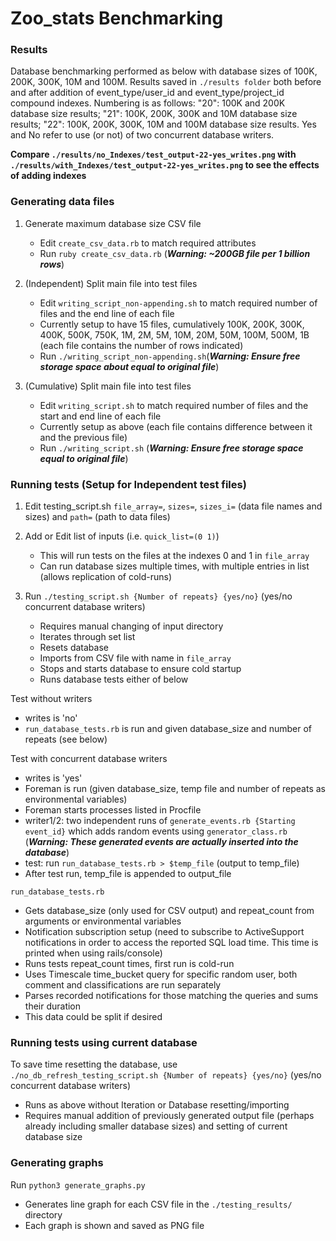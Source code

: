 # Zoo_stats Benchmarking

### Results
Database benchmarking performed as below with database sizes of 100K, 200K, 300K, 10M and 100M. Results saved in `./results folder` both before and after addition of event_type/user_id and event_type/project_id compound indexes. Numbering is as follows: "20": 100K and 200K database size results; "21": 100K, 200K, 300K and 10M database size results; "22": 100K, 200K, 300K, 10M and 100M database size results. Yes and No refer to use (or not) of two concurrent database writers. 

__Compare `./results/no_Indexes/test_output-22-yes_writes.png` with `./results/with_Indexes/test_output-22-yes_writes.png` to see the effects of adding indexes__

### Generating data files
1. Generate maximum database size CSV file
    * Edit `create_csv_data.rb` to match required attributes
    * Run `ruby create_csv_data.rb` (*__Warning: ~200GB file per 1 billion rows__*)

0. (Independent) Split main file into test files
    * Edit `writing_script_non-appending.sh` to match required number of files and the end line of each file
    * Currently setup to have 15 files, cumulatively 100K, 200K, 300K, 400K, 500K, 750K, 1M, 2M, 5M, 10M, 20M, 50M, 100M, 500M, 1B (each file contains the number of rows indicated)
    * Run `./writing_script_non-appending.sh`(*__Warning: Ensure free storage space about equal to original file__*)

0. (Cumulative) Split main file into test files
    * Edit `writing_script.sh` to match required number of files and the start and end line of each file
    * Currently setup as above (each file contains difference between it and the previous file)
    * Run `./writing_script.sh` (*__Warning: Ensure free storage space equal to original file__*)


### Running tests (Setup for Independent test files)
1. Edit testing_script.sh `file_array=`, `sizes=`, `sizes_i=` (data file names and sizes) and `path=` (path to data files)

0. Add or Edit list of inputs (i.e. `quick_list=(0 1)`)
    * This will run tests on the files at the indexes 0 and 1 in `file_array`
    * Can run database sizes multiple times, with multiple entries in list (allows replication of cold-runs)

0. Run `./testing_script.sh {Number of repeats} {yes/no}` (yes/no concurrent database writers)
    * Requires manual changing of input directory
    * Iterates through set list
    * Resets database
    * Imports from CSV file with name in `file_array`
    * Stops and starts database to ensure cold startup
    * Runs database tests either of below

Test without writers
* writes is 'no'
* `run_database_tests.rb` is run and given database_size and number of repeats (see below)

Test with concurrent database writers
* writes is 'yes'
* Foreman is run (given database_size, temp file and number of repeats as environmental variables)
* Foreman starts processes listed in Procfile
* writer1/2: two independent runs of `generate_events.rb {Starting event_id}` which adds random events using `generator_class.rb` (*__Warning: These generated events are actually inserted into the database__*)
* test: run `run_database_tests.rb > $temp_file` (output to temp_file)
* After test run, temp_file is appended to output_file

`run_database_tests.rb`
* Gets database_size (only used for CSV output) and repeat_count from arguments or environmental variables
* Notification subscription setup (need to subscribe to ActiveSupport notifications in order to access the reported SQL load time. This time is printed when using rails/console)
* Runs tests repeat_count times, first run is cold-run
* Uses Timescale time_bucket query for specific random user, both comment and classifications are run separately
* Parses recorded notifications for those matching the queries and sums their duration
* This data could be split if desired


### Running tests using current database
To save time resetting the database, use `./no_db_refresh_testing_script.sh {Number of repeats} {yes/no}` (yes/no concurrent database writers)
* Runs as above without Iteration or Database resetting/importing
* Requires manual addition of previously generated output file (perhaps already including smaller database sizes) and setting of current database size


### Generating graphs
Run `python3 generate_graphs.py`
* Generates line graph for each CSV file in the `./testing_results/` directory
* Each graph is shown and saved as PNG file
